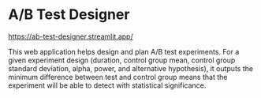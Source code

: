 # A/B Test Designer  
https://ab-test-designer.streamlit.app/

This web application helps design and plan A/B test experiments. For a given experiment design (duration, control group mean, control group standard deviation, alpha, power, and alternative hypothesis), it outputs the minimum difference between test and control group means that the experiment will be able to detect with statistical significance. 
